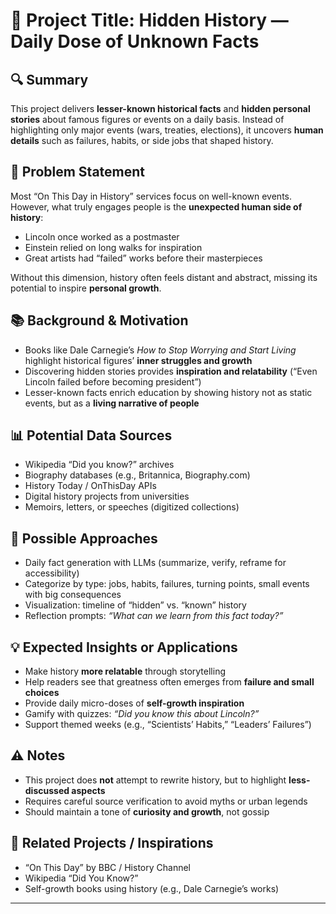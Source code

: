 # 🧠 Project Title: Hidden History — Daily Dose of Unknown Facts

## 🔍 Summary  
This project delivers **lesser-known historical facts** and **hidden personal stories** about famous figures or events on a daily basis. Instead of highlighting only major events (wars, treaties, elections), it uncovers **human details** such as failures, habits, or side jobs that shaped history.  

## 🎯 Problem Statement  
Most “On This Day in History” services focus on well-known events.  
However, what truly engages people is the **unexpected human side of history**:  
- Lincoln once worked as a postmaster  
- Einstein relied on long walks for inspiration  
- Great artists had “failed” works before their masterpieces  

Without this dimension, history often feels distant and abstract, missing its potential to inspire **personal growth**.  

## 📚 Background & Motivation  
- Books like Dale Carnegie’s *How to Stop Worrying and Start Living* highlight historical figures’ **inner struggles and growth**  
- Discovering hidden stories provides **inspiration and relatability** (“Even Lincoln failed before becoming president”)  
- Lesser-known facts enrich education by showing history not as static events, but as a **living narrative of people**  

## 📊 Potential Data Sources  
- Wikipedia “Did you know?” archives  
- Biography databases (e.g., Britannica, Biography.com)  
- History Today / OnThisDay APIs  
- Digital history projects from universities  
- Memoirs, letters, or speeches (digitized collections)  

## 🧪 Possible Approaches  
- Daily fact generation with LLMs (summarize, verify, reframe for accessibility)  
- Categorize by type: jobs, habits, failures, turning points, small events with big consequences  
- Visualization: timeline of “hidden” vs. “known” history  
- Reflection prompts: *“What can we learn from this fact today?”*  

## 💡 Expected Insights or Applications  
- Make history **more relatable** through storytelling  
- Help readers see that greatness often emerges from **failure and small choices**  
- Provide daily micro-doses of **self-growth inspiration**  
- Gamify with quizzes: *“Did you know this about Lincoln?”*  
- Support themed weeks (e.g., “Scientists’ Habits,” “Leaders’ Failures”)  

## ⚠️ Notes  
- This project does **not** attempt to rewrite history, but to highlight **less-discussed aspects**  
- Requires careful source verification to avoid myths or urban legends  
- Should maintain a tone of **curiosity and growth**, not gossip  

## 🔗 Related Projects / Inspirations  
- “On This Day” by BBC / History Channel  
- Wikipedia “Did You Know?”  
- Self-growth books using history (e.g., Dale Carnegie’s works)  

---